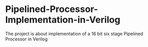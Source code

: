 # Pipelined-Processor-Implementation-in-Verilog
The project is about implementation of a 16 bit six stage Pipelined Processor in Verilog
